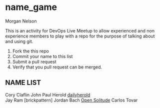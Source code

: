 # name_game

Morgan Nelson

This is an activity for DevOps Live Meetup to allow experienced and non experience members to play with a repo for the purpose of talking about and using git.

1. Fork the this repo
2. Commit your name to this list
3. Submit a pull request
4. Verify that you pull request can be merged.

## NAME LIST
Cory Claflin
John Paul Herold [dailyherold](https://github.com/dailyherold)  
Jay Ram [brickpattern]
Jordan Bach [Open Solitude](https://opensolitude.com)
Carlos Tovar
